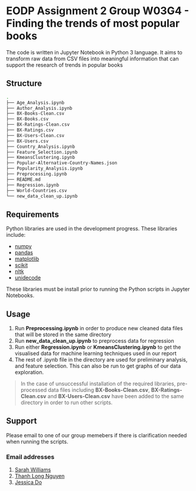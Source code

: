 # EODP Assignment 2 Group W03G4 - Finding the trends of most popular books

The code is written in Jupyter Notebook in Python 3 language. It aims to transform raw data from CSV files into meaningful information that can support the research of trends in popular books 

## Structure
```bash
.
├── Age_Analysis.ipynb
├── Author_Analysis.ipynb
├── BX-Books-Clean.csv
├── BX-Books.csv
├── BX-Ratings-Clean.csv
├── BX-Ratings.csv
├── BX-Users-Clean.csv
├── BX-Users.csv
├── Country_Analysis.ipynb
├── Feature_Selection.ipynb
├── KmeansClustering.ipynb
├── Popular-Alternative-Country-Names.json
├── Popularity_Analysis.ipynb
├── Preprocessing.ipynb
├── README.md
├── Regression.ipynb
├── World-Countries.csv
└── new_data_clean_up.ipynb
```


## Requirements

Python libraries are used in the development progress. These libraries include:
- [numpy](https://numpy.org/install/)
- [pandas](https://pandas.pydata.org/getting_started.html)
- [matplotlib](https://matplotlib.org)
- [scikit](https://scikit-learn.org/stable/)
- [nltk](https://www.nltk.org)
- [unidecode](https://pypi.org/project/Unidecode/)

These libraries must be install prior to running the Python scripts in Jupyter Notebooks.

## Usage
1. Run **Preprocessing.ipynb** in order to produce new cleaned data files that will be stored in the same directory
2. Run **new_data_clean_up.ipynb** to preprocess data for regression
3. Run either **Regression.ipynb** or **KmeansClustering.ipynb** to get the visualised data for machine learning techniques used in our report
4. The rest of .ipynb file in the directory are used for preliminary analysis, and feature selection. This can also be run to get graphs of our data exploration.

> In the case of unsuccessful installation of the required libraries, pre-processed data files including **BX-Books-Clean.csv**, **BX-Ratings-Clean.csv** and **BX-Users-Clean.csv** have been added to the same directory in order to run other scripts.

## Support

Please email to one of our group memebers if there is clarification needed when running the scripts.

### Email addresses
1. [Sarah Williams](sarwilliams@student.unimelb.edu.au)
2. [Thanh Long Nguyen](thannguyen@student.unimelb.edu.au)
3. [Jessica Do](doj1@student.unimelb.edu.au)
